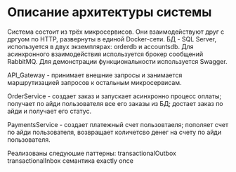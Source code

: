 # Описание архитектуры системы

Система состоит из трёх микросервисов. Они взаимодействуют друг с дргуом по HTTP, развернуты в единой Docker-сети. БД - SQL Server, используется в двух экземплярах: orderdb и accountsdb. Для асинхронного взаимодействия используется брокер сообщений RabbitMQ. Для демонстрации функциональности используется Swagger. 

API_Gateway - принимает внешние запросы и занимается маршрутизацией запросов к остальным микросервисам.

OrderService - создает заказ и запускает асинхронно процесс оплаты; получает по айди пользователя все его заказы из БД; достает заказ по айди и получает его статус.

PaymentsService - создает платежный счет пользовтаеля; пополяет счет по aйди пользователя, возвращает количетсво денег на счету по айди пользователя.  

Реализованы следуюшие паттерны:
transactionalOutbox
transactionalInbox
семантика exactly once


